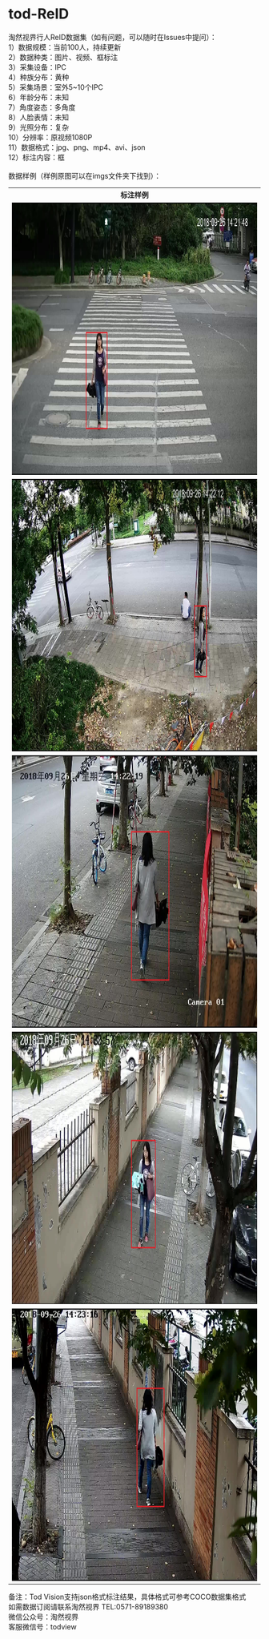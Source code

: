 # tod-ReID
淘然视界行人ReID数据集（如有问题，可以随时在Issues中提问）：<br>
1）数据规模：当前100人，持续更新<br>
2）数据种类：图片、视频、框标注<br>
3）采集设备：IPC<br>
4）种族分布：黄种<br>
5）采集场景：室外5~10个IPC<br>
6）年龄分布：未知<br>
7）角度姿态：多角度<br>
8）人脸表情：未知<br>
9）光照分布：复杂<br>
10）分辨率：原视频1080P<br>
11）数据格式：jpg、png、mp4、avi、json<br>
12）标注内容：框<br>
<br>数据样例（样例原图可以在imgs文件夹下找到）：<br>
<table>
  <tr>
    <th>标注样例</th>
  </tr>
  <tr>
    <td> <img src="https://github.com/tubceanhlj/tod-ReID/blob/master/imgs/1_20181119200139_0703.jpg" width="960" height="544" /> </td>
  </tr>
  <tr>
    <td> <img src="https://github.com/tubceanhlj/tod-ReID/blob/master/imgs/2_20181119200203_0101.jpg" width="960" height="544" /> </td>
  </tr>
  <tr>
    <td> <img src="https://github.com/tubceanhlj/tod-ReID/blob/master/imgs/3_20181119200224_0865.jpg" width="960" height="544" /> </td>
  </tr> 
  <tr>
    <td> <img src="https://github.com/tubceanhlj/tod-ReID/blob/master/imgs/4_20181119200240_0959.jpg" width="960" height="544" /> </td>
  </tr>
   <tr>
    <td> <img src="https://github.com/tubceanhlj/tod-ReID/blob/master/imgs/5_20181119200257_0728.jpg" width="960" height="544" /> </td>
  </tr>
</table>


备注：Tod Vision支持json格式标注结果，具体格式可参考COCO数据集格式<br> 
如需数据订阅请联系淘然视界 TEL:0571-89189380<br> 
微信公众号：淘然视界<br> 
客服微信号：todview<br> 
      
